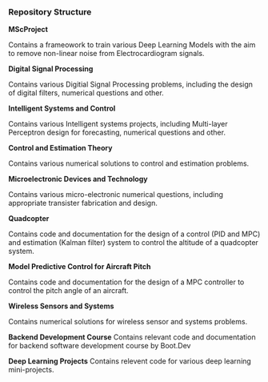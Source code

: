 
<!--
**ben120-web/ben120-web** is a ✨ _special_ ✨ repository because its `README.md` (this file) appears on your GitHub profile.
-->

### Repository Structure

**MScProject**

Contains a frameowork to train various Deep Learning Models with the aim to remove non-linear noise from Electrocardiogram signals.

**Digital Signal Processing**

Contains various Digitial Signal Processing problems, including the design of digital filters, numerical questions and other.

**Intelligent Systems and Control** 

Contains various Intelligent systems projects, including Multi-layer Perceptron design for forecasting, numerical questions and other.

**Control and Estimation Theory** 

Contains various numerical solutions to control and estimation problems. 

**Microelectronic Devices and Technology** 

Contains various micro-electronic numerical questions, including appropriate transister fabrication and design.

**Quadcopter** 

Contains code and documentation for the design of a control (PID and MPC) and estimation (Kalman filter) system to control the altitude of a quadcopter system.

**Model Predictive Control for Aircraft Pitch**

Contains code and documentation for the design of a MPC controller to control the pitch angle of an aircraft.

**Wireless Sensors and Systems**

Contains numerical solutions for wireless sensor and systems problems.

**Backend Development Course** 
Contains relevant code and documentation for backend software development course by Boot.Dev

**Deep Learning Projects**
Contains relevent code for various deep learning mini-projects.

